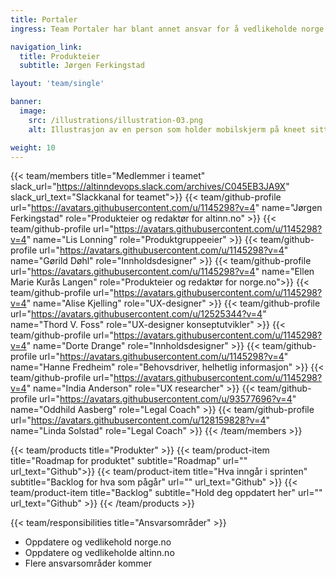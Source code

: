 ```yaml
---
title: Portaler
ingress: Team Portaler har blant annet ansvar for å vedlikeholde norge.no og altinn.no. Her kommer det mer tekst fra teamet. Kontakt Jørgen Ferkingstad eller Lis Lonning hvis du lurer på noe før det.

navigation_link:
  title: Produkteier
  subtitle: Jørgen Ferkingstad

layout: 'team/single'

banner:
  image:
    src: /illustrations/illustration-03.png
    alt: Illustrasjon av en person som holder mobilskjerm på kneet sitt

weight: 10
---
```


{{< team/members title="Medlemmer i teamet" slack_url="https://altinndevops.slack.com/archives/C045EB3JA9X" slack_url_text="Slackkanal for teamet">}}
{{< team/github-profile url="https://avatars.githubusercontent.com/u/1145298?v=4" name="Jørgen Ferkingstad" role="Produkteier og redaktør for altinn.no" >}}
{{< team/github-profile url="https://avatars.githubusercontent.com/u/1145298?v=4" name="Lis Lonning" role="Produktgruppeeier" >}}
{{< team/github-profile url="https://avatars.githubusercontent.com/u/1145298?v=4" name="Gørild Døhl" role="Innholdsdesigner" >}}
{{< team/github-profile url="https://avatars.githubusercontent.com/u/1145298?v=4" name="Ellen Marie Kurås Langen" role="Produkteier og redaktør for norge.no">}}
{{< team/github-profile url="https://avatars.githubusercontent.com/u/1145298?v=4" name="Alise Kjelling" role="UX-designer" >}}
{{< team/github-profile url="https://avatars.githubusercontent.com/u/12525344?v=4" name="Thord V. Foss" role="UX-designer konseptutvikler" >}}
{{< team/github-profile url="https://avatars.githubusercontent.com/u/1145298?v=4" name="Dorte Drange" role="Innholdsdesigner" >}}
{{< team/github-profile url="https://avatars.githubusercontent.com/u/1145298?v=4" name="Hanne Fredheim" role="Behovsdriver, helhetlig informasjon" >}}
{{< team/github-profile url="https://avatars.githubusercontent.com/u/1145298?v=4" name="India Anderson" role="UX researcher" >}}
{{< team/github-profile url="https://avatars.githubusercontent.com/u/93577696?v=4" name="Oddhild Aasberg" role="Legal Coach" >}}
{{< team/github-profile url="https://avatars.githubusercontent.com/u/128159828?v=4" name="Linda Solstad" role="Legal Coach" >}}
{{< /team/members >}}

{{< team/products title="Produkter" >}}
{{< team/product-item title="Roadmap for produktet" subtitle="Roadmap" url="" url_text="Github">}}
{{< team/product-item title="Hva inngår i sprinten" subtitle="Backlog for hva som pågår" url="" url_text="Github" >}}
{{< team/product-item title="Backlog" subtitle="Hold deg oppdatert her" url="" url_text="Github" >}}
{{< /team/products >}}

{{< team/responsibilities title="Ansvarsområder" >}}

- Oppdatere og vedlikehold norge.no
- Oppdatere og vedlikeholde altinn.no
- Flere ansvarsområder kommer

